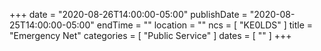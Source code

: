 +++
date = "2020-08-26T14:00:00-05:00"
publishDate = "2020-08-25T14:00:00-05:00"
endTime = ""
location = ""
ncs = [ "KE0LDS" ]
title = "Emergency Net"
categories = [ "Public Service" ]
dates = [ "" ]
+++
